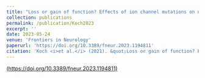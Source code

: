 ```yaml
---
title: "Loss or gain of function? Effects of ion channel mutations on neuronal firing depend on the neuron type"
collection: publications
permalink: /publication/Koch2023
excerpt: ''
date: 2023-05-24 
venue: 'Frontiers in Neurology'
paperurl: 'https://doi.org/10.3389/fneur.2023.1194811'
citation: 'Koch <i>et al.</i> (2021). &quot;Loss or gain of function? Effects of ion channel mutations on neuronal firing depend on the neuron type&quot; <i>Front. Neurol.</i>. 14:1194811.'
---
```


[(https://doi.org/10.3389/fneur.2023.1194811)](https://doi.org/10.3389/fneur.2023.1194811)
